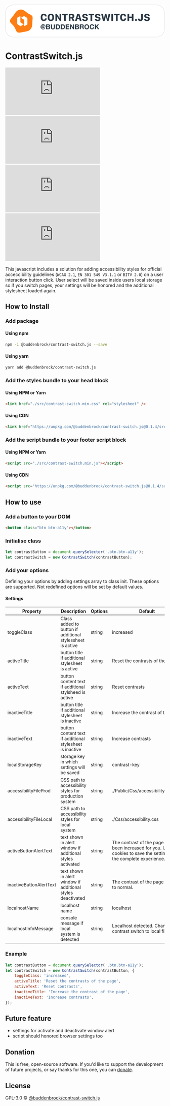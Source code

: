 ![layout][logo-contrast-switch]

[logo-contrast-switch]: demo/Images/logo.svg

# ContrastSwitch.js
![GitHub licenze](https://img.shields.io/github/license/Buddenbrock/contrast-switch.js?style=for-the-badge)
![GitHub release](https://img.shields.io/github/package-json/version/Buddenbrock/contrast-switch.js?style=for-the-badge)
![Last commit](https://img.shields.io/github/last-commit/buddenbrock/contrast-switch.js?style=for-the-badge)
![GitHub repo size](https://img.shields.io/github/repo-size/Buddenbrock/contrast-switch.js?style=for-the-badge)

This javascript includes a solution for adding accessibility styles for official acceccibility guidelines (`WCAG 2.1`, `EN 301 549 V3.1.1` or `BITV 2.0`) on a user interaction button click.
User select will be saved inside users local storage so if you switch pages, your settings will be honored and the additional stylesheet loaded again.

## How to Install
### Add package
#### Using npm
```sh
npm -i @buddenbrock/contrast-switch.js --save
```

#### Using yarn
```sh
yarn add @buddenbrock/contrast-switch.js
```

### Add the styles bundle to your head block
#### Using NPM or Yarn
```html
<link href="./src/contrast-switch.min.css" rel="stylesheet" />
```

#### Using CDN
```html
<link href="https://unpkg.com/@buddenbrock/contrast-switch.js@0.1.4/src/contrast-switch.min.css" rel="stylesheet" />
```

### Add the script bundle to your footer script block
#### Using NPM or Yarn
```html
<script src="./src/contrast-switch.min.js"></script>
```

#### Using CDN
```html
<script src="https://unpkg.com/@buddenbrock/contrast-switch.js@0.1.4/src/contrast-switch.min.js"></script>
```


## How to use
### Add a button to your DOM
```html
<button class="btn btn-a11y"></button>
```

### Initialise class
```javascript
let contrastButton = document.querySelector('.btn.btn-a11y');
let contrastSwitch = new ContrastSwitch(contrastButton);
```

### Add your options
Defining your options by adding settings array to class init. These options are supported. Not redefined options will be set by default values.

#### Settings
| Property                  | Description                                                 | Options | Default                                                                                                           |
| ------------------------- | ----------------------------------------------------------- | ------- | ----------------------------------------------------------------------------------------------------------------- |
| toggleClass               | Class added to button if additional stylessheet is active   | string  | increased                                                                                                         |
| activeTitle               | button title if additional stylesheet is active             | string  | Reset the contrasts of the page                                                                                   |
| activeText                | button content text if additional stylsheed is active       | string  | Reset contrasts                                                                                                   |
| inactiveTitle             | button title if additional stylesheet is inactive           | string  | Increase the contrast of the page                                                                                 |
| inactiveText              | button content text if additional stylesheet is inactive    | string  | Increase contrasts                                                                                                |
| localStorageKey           | storage key in which settings will be saved                 | string  | contrast-key                                                                                                      |
| accessibilityFileProd     | CSS path to accessibility styles for production system      | string  | ./Public/Css/accessibility.min.css                                                                                |
| accessibilityFileLocal    | CSS path to accessibility styles for local system           | string  | ./Css/accessibility.css                                                                                           |
| activeButtonAlertText     | text shown in alert window if additional styles activated   | string  | The contrast of the page has been increased for you. Use cookies to save the setting for the complete experience. |
| inactiveButtonAlertText   | text shown in alert window if additional styles deactivated | string  | The contrast of the page is back to normal.                                                                       |
| localhostName             | localhost name                                              | string  | localhost                                                                                                         |
| localhostInfoMessage      | console message if local system is detected                 | string  | Localhost detected. Change contrast switch to local file path                                                     |

### Example
```javascript
let contrastButton = document.querySelector('.btn.btn-a11y');
let contrastSwitch = new ContrastSwitch(contrastButton, {
    toggleClass: 'increased',
    activeTitle: 'Reset the contrasts of the page',
    activeText: 'Reset contrasts',
    inactiveTitle: 'Increase the contrast of the page',
    inactiveText: 'Increase contrasts',
});
```

## Future feature
- settings for activate and deactivate window alert
- script should honored browser settings too

## Donation
This is free, open-source software. If you'd like to support the development of future projects, or say thanks for this one, you can [donate](https://www.paypal.me/buddenbrock).

## License
GPL-3.0 &copy; [@buddenbrock/contrast-switch.js](https://github.com/Buddenbrock/contrast-switch.js/blob/master/LICENSE)